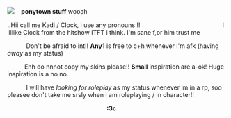 ![](https://pixelbank.neocities.org/decome/kitties/40ea9b02.gif)  ︎︎ ︎︎︎ ︎︎ ︎︎**ponytown stuff** wooah

..Hii call me Kadi / Clock, i use any pronouns  !!
︎︎ ︎︎ ︎︎ ︎︎ ︎︎ ︎︎ ︎︎︎ ︎︎ ︎︎ ︎︎ ︎︎ ︎︎︎︎ ︎︎ ︎︎ ︎︎ ︎︎︎ ︎︎ ︎︎ ︎︎ ︎︎ ︎︎︎ ︎︎ ︎︎ ︎︎ ︎︎ ︎︎ ︎︎︎ ︎︎ ︎︎ ︎︎ ︎︎ ︎︎︎ ︎︎ ︎︎ ︎︎ ︎︎ ︎︎︎ ︎︎ ︎︎ ︎︎ ︎︎ ︎︎ ︎︎ ︎︎ ︎︎ ︎︎ ︎︎ I llllike Clock from the hitshow ITFT i think. I'm sane f,or him trust me
︎ ︎︎ ︎︎ ︎︎ ︎︎ ︎︎


︎ ︎︎ ︎︎ ︎︎ ︎︎ ︎︎︎︎ ︎︎ ︎︎ ︎︎ ︎︎ ︎︎︎ Don't be afraid to int!! **Any1** is free to c+h whenever I'm afk︎︎ (having *away* as my status)

︎ ︎︎ ︎︎︎ ︎︎ ︎︎ ︎︎ ︎︎ ︎︎︎ ︎︎ ︎︎ ︎︎︎Ehh do nnnot copy my skins please!! **Small** inspiration are a-ok! Huge inspiration is a no no.

︎ ︎︎ ︎︎ ︎︎ ︎︎ ︎︎︎︎︎ ︎︎ ︎︎ ︎︎ ︎︎ ︎︎︎ I will have *looking for roleplay* as my status whenever im in a rp, soo pleasee don't take me srsly when i am roleplaying / in character!!



 ︎︎ ︎︎ ︎︎ ︎︎ ︎︎ ︎︎︎ ︎︎ ︎︎ ︎︎ ︎︎ ︎︎︎︎ ︎︎ ︎︎ ︎︎ ︎︎︎ ︎︎ ︎︎ ︎︎ ︎︎ ︎︎ ︎︎ ︎︎ ︎︎︎ ︎︎ ︎︎ ︎︎ ︎︎ ︎︎ ︎︎ ︎︎ ︎︎ ︎︎ ︎︎
 ︎︎ ︎︎ ︎︎ ︎︎ ︎︎ ︎︎︎ ︎︎ ︎︎ ︎︎ ︎︎ ︎︎︎︎ ︎︎ ︎︎ ︎︎ ︎︎︎ ︎︎ ︎︎ ︎︎ ︎︎ ︎︎︎ ︎︎ ︎︎ ︎︎ ︎︎ ︎︎ **:3c**

︎ ︎︎ ︎︎ ︎︎ ︎︎ ︎︎︎
